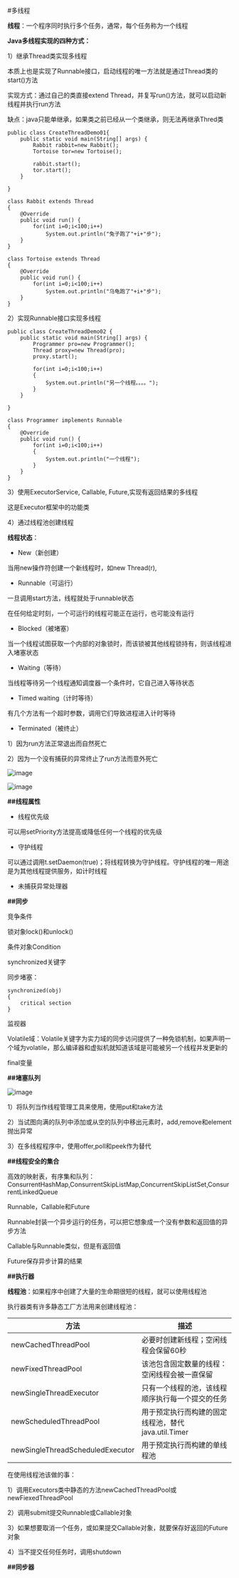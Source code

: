 #多线程

**线程**：一个程序同时执行多个任务，通常，每个任务称为一个线程

**Java多线程实现的四种方式：**

1）继承Thread类实现多线程

本质上也是实现了Runnable接口，启动线程的唯一方法就是通过Thread类的start()方法

实现方式：通过自己的类直接extend Thread，并复写run()方法，就可以启动新线程并执行run方法

缺点：java只能单继承，如果类之前已经从一个类继承，则无法再继承Thred类

```
public class CreateThreadDemo01{
	public static void main(String[] args) {
		Rabbit rabbit=new Rabbit();
		Tortoise tor=new Tortoise();
		
		rabbit.start();
		tor.start();
	}

}

class Rabbit extends Thread
{
	@Override
	public void run() {
		for(int i=0;i<100;i++)
			System.out.println("兔子跑了"+i+"步");
	}
}

class Tortoise extends Thread
{
	@Override
	public void run() {
		for(int i=0;i<100;i++)
			System.out.println("乌龟跑了"+i+"步");
	}
}
```

2）实现Runnable接口实现多线程

```
public class CreateThreadDemo02 {
	public static void main(String[] args) {
		Programmer pro=new Programmer();
		Thread proxy=new Thread(pro);	
		proxy.start();
		
		for(int i=0;i<100;i++)
		{
			System.out.println("另一个线程。。。。");
		}
	}

}

class Programmer implements Runnable
{
	@Override
	public void run() {
		for(int i=0;i<100;i++)
		{
			System.out.println("一个线程");
		}
	}
}

```

3）使用ExecutorService, Callable, Future,实现有返回结果的多线程

这是Executor框架中的功能类

4）通过线程池创建线程

**线程状态**：

* New（新创建）

当用new操作符创建一个新线程时，如new Thread(r),

* Runnable（可运行）

一旦调用start方法，线程就处于runnable状态

在任何给定时刻，一个可运行的线程可能正在运行，也可能没有运行

* Blocked（被堵塞）

当一个线程试图获取一个内部的对象锁时，而该锁被其他线程锁持有，则该线程进入堵塞状态

* Waiting（等待）

当线程等待另一个线程通知调度器一个条件时，它自己进入等待状态

* Timed waiting（计时等待）

有几个方法有一个超时参数，调用它们导致进程进入计时等待

* Terminated（被终止）

1）因为run方法正常退出而自然死亡

2）因为一个没有捕获的异常终止了run方法而意外死亡

![image](https://github.com/yuanxingkefou/Learn-to-Java/blob/master/JavaSE/ThreadStatus.png)

![image](https://github.com/yuanxingkefou/Learn-to-Java/blob/master/JavaSE/ThreadStatus2.png)

**##线程属性**

* 线程优先级

可以用setPriority方法提高或降低任何一个线程的优先级

* 守护线程

可以通过调用t.setDaemon(true)；将线程转换为守护线程。守护线程的唯一用途是为其他线程提供服务，如计时线程

* 未捕获异常处理器

**##同步**

竞争条件

锁对象lock()和unlock()

条件对象Condition

synchronized关键字

同步堵塞：
```
synchronized(obj)
{
    critical section
}
```

监视器

Volatile域：Volatile关键字为实力域的同步访问提供了一种免锁机制，如果声明一个域为volatile，那么编译器和虚拟机就知道该域是可能被另一个线程并发更新的

final变量

**##堵塞队列**

![image](https://github.com/yuanxingkefou/Learn-to-Java/blob/master/JavaSE/BlockingQueue.png)

1）将队列当作线程管理工具来使用，使用put和take方法

2）当试图向满的队列中添加或从空的队列中移出元素时，add,remove和element抛出异常

3）在多线程程序中，使用offer,poll和peek作为替代

**##线程安全的集合**

高效的映射表，有序集和队列：ConsurrentHashMap,ConsurrentSkipListMap,ConcurrentSkipListSet,ConsurrentLinkedQueue

Runnable，Callable和Future

Runnable封装一个异步运行的任务，可以把它想象成一个没有参数和返回值的异步方法

Callable与Runnable类似，但是有返回值

Future保存异步计算的结果

**##执行器**

**线程池**：如果程序中创建了大量的生命期很短的线程，就可以使用线程池

执行器类有许多静态工厂方法用来创建线程池：

方法                                      |   描述
----------------------------------------|-------------------
newCachedThreadPool                     |必要时创建新线程；空闲线程会保留60秒
newFixedThreadPool                      |该池包含固定数量的线程：空闲线程会被一直保留
newSingleThreadExecutor                 |只有一个线程的池，该线程顺序执行每一个提交的任务
newScheduledThreadPool                  |用于预定执行而构建的固定线程池，替代java.util.Timer
newSingleThreadScheduledExecutor        |用于预定执行而构建的单线程池

在使用线程池该做的事：

1）调用Executors类中静态的方法newCachedThreadPool或newFiexedThreadPool

2）调用submit提交Runnable或Callable对象

3）如果想要取消一个任务，或如果提交Callable对象，就要保存好返回的Future对象

4）当不提交任何任务时，调用shutdown

**##同步器**




